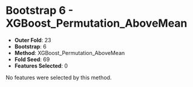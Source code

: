# Bootstrap 6 - XGBoost_Permutation_AboveMean

- **Outer Fold**: 23
- **Bootstrap**: 6
- **Method**: XGBoost_Permutation_AboveMean
- **Fold Seed**: 69
- **Features Selected**: 0

No features were selected by this method.
